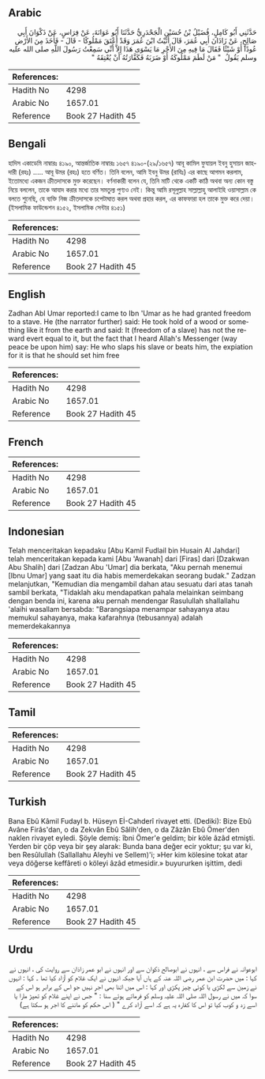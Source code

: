 ## Arabic


<div dir="rtl" lang="ar" style={{fontSize:'larger',backgroundColor:'#f8f9fa',padding:20}}>
حَدَّثَنِي أَبُو كَامِلٍ، فُضَيْلُ بْنُ حُسَيْنٍ الْجَحْدَرِيُّ حَدَّثَنَا أَبُو عَوَانَةَ، عَنْ فِرَاسٍ، عَنْ ذَكْوَانَ أَبِي صَالِحٍ، عَنْ زَاذَانَ أَبِي عُمَرَ، قَالَ أَتَيْتُ ابْنَ عُمَرَ وَقَدْ أَعْتَقَ مَمْلُوكًا - قَالَ - فَأَخَذَ مِنَ الأَرْضِ عُودًا أَوْ شَيْئًا فَقَالَ مَا فِيهِ مِنَ الأَجْرِ مَا يَسْوَى هَذَا إِلاَّ أَنِّي سَمِعْتُ رَسُولَ اللَّهِ صلى الله عليه وسلم يَقُولُ ‏ "‏ مَنْ لَطَمَ مَمْلُوكَهُ أَوْ ضَرَبَهُ فَكَفَّارَتُهُ أَنْ يُعْتِقَهُ ‏"‏
</div>
<div style={{backgroundColor:'#f8f9fa',padding:20, marginBottom: 10}}><table> <thead> <tr> <th>References:</th> <th></th> </tr> </thead> <tbody><tr><td>Hadith No</td><td>4298</td></tr><tr><td>Arabic No</td><td>1657.01</td></tr><tr><td>Reference</td><td>Book 27 Hadith 45</td></tr></tbody></table></div>

## Bengali


<div dir="ltr" lang="bn" style={{fontSize:'larger',backgroundColor:'#f8f9fa',padding:20}}>
হাদিস একাডেমি নাম্বারঃ ৪১৯০, আন্তর্জাতিক নাম্বারঃ ১৬৫৭ ৪১৯০-(২৯/১৬৫৭) আবূ কামিল ফুযায়ল ইবনু হুসায়ন জাহদারী (রহঃ) ..... আবূ উমর (রহঃ) হতে বর্ণিত। তিনি বলেন, আমি ইবনু উমর (রাযিঃ) এর কাছে আগমন করলাম, ইতোমধ্যে একজন ক্রীতদাসকে মুক্ত করেছেন। বর্ণনাকারী বলেন যে, তিনি মাটি থেকে একটি কাঠি অথবা অন্য কোন বস্তু নিয়ে বললেন, তাকে আযাদ করার মধ্যে তার সমতুল্য পুণ্যও নেই। কিন্তু আমি রসূলুল্লাহ সাল্লাল্লাহু আলাইহি ওয়াসাল্লাম কে বলতে শুনেছি, যে ব্যক্তি নিজ ক্রীতদাসকে চপেটাঘাত করল অথবা প্রহার করল, এর কাফফারা হল তাকে মুক্ত করে দেয়া। (ইসলামিক ফাউন্ডেশন ৪১৫২, ইসলামিক সেন্টার ৪১৫১)
</div>
<div style={{backgroundColor:'#f8f9fa',padding:20, marginBottom: 10}}><table> <thead> <tr> <th>References:</th> <th></th> </tr> </thead> <tbody><tr><td>Hadith No</td><td>4298</td></tr><tr><td>Arabic No</td><td>1657.01</td></tr><tr><td>Reference</td><td>Book 27 Hadith 45</td></tr></tbody></table></div>

## English


<div dir="ltr" lang="en" style={{fontSize:'larger',backgroundColor:'#f8f9fa',padding:20}}>
Zadhan Abl Umar reported:I came to Ibn 'Umar as he had granted freedom to a stave. He (the narrator further) said: He took hold of a wood or something like it from the earth and said: It (freedom of a slave) has not the reward evert equal to it, but the fact that I heard Allah's Messenger (way peace be upon him) say: He who slaps his slave or beats him, the expiation for it is that he should set him free
</div>
<div style={{backgroundColor:'#f8f9fa',padding:20, marginBottom: 10}}><table> <thead> <tr> <th>References:</th> <th></th> </tr> </thead> <tbody><tr><td>Hadith No</td><td>4298</td></tr><tr><td>Arabic No</td><td>1657.01</td></tr><tr><td>Reference</td><td>Book 27 Hadith 45</td></tr></tbody></table></div>

## French


<div dir="ltr" lang="fr" style={{fontSize:'larger',backgroundColor:'#f8f9fa',padding:20}}>

</div>
<div style={{backgroundColor:'#f8f9fa',padding:20, marginBottom: 10}}><table> <thead> <tr> <th>References:</th> <th></th> </tr> </thead> <tbody><tr><td>Hadith No</td><td>4298</td></tr><tr><td>Arabic No</td><td>1657.01</td></tr><tr><td>Reference</td><td>Book 27 Hadith 45</td></tr></tbody></table></div>

## Indonesian


<div dir="ltr" lang="id" style={{fontSize:'larger',backgroundColor:'#f8f9fa',padding:20}}>
Telah menceritakan kepadaku [Abu Kamil Fudlail bin Husain Al Jahdari] telah menceritakan kepada kami [Abu 'Awanah] dari [Firas] dari [Dzakwan Abu Shalih] dari [Zadzan Abu 'Umar] dia berkata, "Aku pernah menemui [Ibnu Umar] yang saat itu dia habis memerdekakan seorang budak." Zadzan melanjutkan, "Kemudian dia mengambil dahan atau sesuatu dari atas tanah sambil berkata, "Tidaklah aku mendapatkan pahala melainkan seimbang dengan benda ini, karena aku pernah mendengar Rasulullah shallallahu 'alaihi wasallam bersabda: "Barangsiapa menampar sahayanya atau memukul sahayanya, maka kafarahnya (tebusannya) adalah memerdekakannya
</div>
<div style={{backgroundColor:'#f8f9fa',padding:20, marginBottom: 10}}><table> <thead> <tr> <th>References:</th> <th></th> </tr> </thead> <tbody><tr><td>Hadith No</td><td>4298</td></tr><tr><td>Arabic No</td><td>1657.01</td></tr><tr><td>Reference</td><td>Book 27 Hadith 45</td></tr></tbody></table></div>

## Tamil


<div dir="ltr" lang="ta" style={{fontSize:'larger',backgroundColor:'#f8f9fa',padding:20}}>

</div>
<div style={{backgroundColor:'#f8f9fa',padding:20, marginBottom: 10}}><table> <thead> <tr> <th>References:</th> <th></th> </tr> </thead> <tbody><tr><td>Hadith No</td><td>4298</td></tr><tr><td>Arabic No</td><td>1657.01</td></tr><tr><td>Reference</td><td>Book 27 Hadith 45</td></tr></tbody></table></div>

## Turkish


<div dir="ltr" lang="tr" style={{fontSize:'larger',backgroundColor:'#f8f9fa',padding:20}}>
Bana Ebû Kâmil Fudayl b. Hüseyn Eİ-Cahderî rivayet etti. (Dediki): Bize Ebû Avâne Firâs'dan, o da Zekvân Ebû Sâlih'den, o da Zâzân Ebû Ömer'den naklen rivayet eyledi. Şöyle demiş: îbni Ömer'e geldim; bir köle âzâd etmişti. Yerden bir çöp veya bir şey alarak: Bunda bana değer ecir yoktur; şu var ki, ben Resûlullah (Sallallahu Aleyhi ve Sellem)'i; »Her kim kölesine tokat atar veya döğerse keffâreti o köleyi âzâd etmesidir.» buyururken işittim, dedi
</div>
<div style={{backgroundColor:'#f8f9fa',padding:20, marginBottom: 10}}><table> <thead> <tr> <th>References:</th> <th></th> </tr> </thead> <tbody><tr><td>Hadith No</td><td>4298</td></tr><tr><td>Arabic No</td><td>1657.01</td></tr><tr><td>Reference</td><td>Book 27 Hadith 45</td></tr></tbody></table></div>

## Urdu


<div dir="rtl" lang="ur" style={{fontSize:'larger',backgroundColor:'#f8f9fa',padding:20}}>
ابوعوانہ نے فراس سے ، انہوں نے ابوصالح ذکوان سے اور انہوں نے ابو عمر زاذان سے روایت کی ، انہوں نے کہا : میں حضرت ابن عمر رضی اللہ عنہ کے ہاں آیا جبکہ انہوں نے ایک غلام کو آزاد کیا تھا ۔ کہا : انہوں نے زمین سے لکڑی یا کوئی چیز پکڑی اور کہا : اس میں اتنا بھی اجر نہیں جو اس کے برابر ہو اس کے سوا کہ میں نے رسول اللہ صلی اللہ علیہ وسلم کو فرماتے ہوئے سنا : " جس نے اپنے غلام کو تھپڑ مارا یا اسے زد و کوب کیا تو اس کا کفارہ یہ ہے کہ اسے آزاد کرے " ( اس حکم کو ماننے کا اجر ہو سکتا ہے)
</div>
<div style={{backgroundColor:'#f8f9fa',padding:20, marginBottom: 10}}><table> <thead> <tr> <th>References:</th> <th></th> </tr> </thead> <tbody><tr><td>Hadith No</td><td>4298</td></tr><tr><td>Arabic No</td><td>1657.01</td></tr><tr><td>Reference</td><td>Book 27 Hadith 45</td></tr></tbody></table></div>